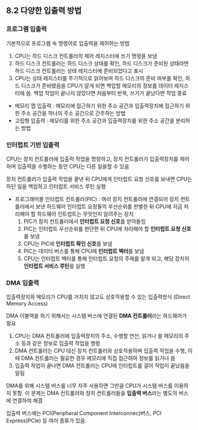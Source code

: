 ## 8.2 다양한 입출력 방법

### 프로그램 입출력

기본적으로 프로그램 속 명령어로 입출력을 제어하는 방법

1. CPU는 하드 디스크 컨트롤러의 제어 레지스터에 쓰기 명령을 보냄
2. 하드 디스크 컨트롤러는 하드 디스크 상태를 확인, 하드 디스크가 준비된 상태라면 하드 디스크 컨트롤러는 상태 레지스터에 준비되었다고 표시
3. CPU는 상태 레지스터를 주기적으로 읽어보며 하드 디스크의 준비 여부를 확인, 하드 디스크가 준비됐음을 CPU가 알게 되면 백업할 메모리의 정보를 데이터 레지스터에 씀. 백업 작업이 끝나지 않았다면 처음부터 반복, 쓰기가 끝났다면 작업 종료

- 메모리 맵 입출력 : 메모리에 접근하기 위한 주소 공간과 입출력장치에 접근하기 위한 주소 공간을 하나의 주소 공간으로 간주하는 방법
- 고립형 입출력 : 메모리를 위한 주소 공간과 입출력장치를 위한 주소 공간을 분리하는 방법

### 인터럽트 기반 입출력

CPU는 장치 컨트롤러에 입출력 작업을 명령하고, 장치 컨트롤러가 입출력장치를 제어하며 입출력을 수행하는 동안 CPU는 다른 일을할 수 있음

장치 컨트롤러가 입출력 작업을 끝낸 뒤 CPU에게 인터럽트 요청 신호를 보내면 CPU는 하던 일을 백업하고 인터럽트 서비스 루틴 실행

- 프로그래머블 인터럽트 컨트롤러(PIC) : 여러 장치 컨트롤러에 연결되어 장치 컨트롤러에서 보낸 하드웨어 인터럽트 요청들의 우선순위를 판별한 뒤 CPU에 지금 처리해야 할 하드웨어 인트럽트는 무엇인지 알려주는 장치
    1. PIC가 장치 컨트롤러에서 **인터럽트 요청 신호**를 받아들임
    2. PIC는 인터럽트 우선순위를 판단한 뒤 CPU에 처리해야 할 **인터럽트 요청 신호**를 보냄
    3. CPU는 PIC에 **인터럽트 확인 신호**를 보냄
    4. PIC는 데이터 버스를 통해 CPU에 **인터럽트 벡터**를 보냄
    5. CPU는 인터럽트 벡터를 통해 인터럽트 요청의 주체를 알게 되고, 해당 장치의 **인터럽트 서비스 루틴**을 실행

### DMA 입출력

입출력장치와 메모리가 CPU를 거치지 않고도 상호작용할 수 있는 입출력방식 (Direct Memory Access)

DMA 이불력을 하기 위해서는 시스템 버스에 연결된 **DMA 컨트롤러**라는 하드웨어가 필요

1. CPU는 DMA 컨트롤러에 입출력장치의 주소, 수행할 연산, 읽거나 쓸 메모리의 주소 등과 같은 정보로 입출력 작업을 명령
2. DMA 컨트롤러는 CPU 대신 장치 컨트롤러와 상호작용하며 입출력 작업을 수행, 이때 DMA 컨트롤러는 필요한 경우 메모리에 직접 접근하여 정보를 읽거나 씀
3. 입출력 작업이 끝나면 DMA 컨트롤러는 CPU에 인터럽트를 걸어 작업이 끝났음을 알림

DMA를 위해 시스템 버스를 너무 자주 사용하면 그만큼 CPU가 시스템 버스를 이용하지 못함. 이 문제는 DMA 컨트롤러와 장치 컨트롤러들을 **입출력 버스**라는 별도의 버스에 연결하여 해결

입출력 버스에는 PCI(Peripheral Component Interconnec)버스, PCI Express(PCIe) 등 여러 종류가 있음.